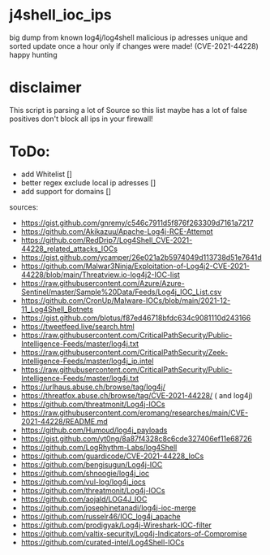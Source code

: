# j4shell_ioc_ips
big dump from known log4j/log4shell malicious ip adresses unique and sorted  update once a hour only if changes were made! (CVE-2021-44228)
happy hunting

# disclaimer 
This script is parsing a lot of Source so this list maybe has a lot of false positives don't block all ips in your firewall!


# ToDo:
- add Whitelist []
- better regex exclude local ip adresses []
- add support for domains []

sources:
- https://gist.github.com/gnremy/c546c7911d5f876f263309d7161a7217
- https://github.com/Akikazuu/Apache-Log4j-RCE-Attempt
- https://github.com/RedDrip7/Log4Shell_CVE-2021-44228_related_attacks_IOCs
- https://gist.github.com/ycamper/26e021a2b5974049d113738d51e7641d
- https://github.com/Malwar3Ninja/Exploitation-of-Log4j2-CVE-2021-44228/blob/main/Threatview.io-log4j2-IOC-list
- https://raw.githubusercontent.com/Azure/Azure-Sentinel/master/Sample%20Data/Feeds/Log4j_IOC_List.csv
- https://github.com/CronUp/Malware-IOCs/blob/main/2021-12-11_Log4Shell_Botnets
- https://gist.github.com/blotus/f87ed46718bfdc634c9081110d243166
- https://tweetfeed.live/search.html
- https://raw.githubusercontent.com/CriticalPathSecurity/Public-Intelligence-Feeds/master/log4j.txt
- https://raw.githubusercontent.com/CriticalPathSecurity/Zeek-Intelligence-Feeds/master/log4j_ip.intel
- https://raw.githubusercontent.com/CriticalPathSecurity/Public-Intelligence-Feeds/master/log4j.txt
- https://urlhaus.abuse.ch/browse/tag/log4j/
- https://threatfox.abuse.ch/browse/tag/CVE-2021-44228/ ( and log4j)
- https://github.com/threatmonit/Log4j-IOCs
- https://raw.githubusercontent.com/eromang/researches/main/CVE-2021-44228/README.md
- https://github.com/Humoud/log4j_payloads
- https://gist.github.com/yt0ng/8a87f4328c8c6cde327406ef11e68726
- https://github.com/LogRhythm-Labs/log4Shell
- https://github.com/guardicode/CVE-2021-44228_IoCs
- https://github.com/bengisugun/Log4j-IOC
- https://github.com/shnoogie/log4j_ioc
- https://github.com/vul-log/log4j_iocs
- https://github.com/threatmonit/Log4j-IOCs
- https://github.com/aojald/LOG4J_IOC
- https://github.com/josephinetanadi/log4j-ioc-merge
- https://github.com/russelr46/IOC_log4j_apache
- https://github.com/prodigyak/Log4j-Wireshark-IOC-filter
- https://github.com/valtix-security/Log4j-Indicators-of-Compromise
- https://github.com/curated-intel/Log4Shell-IOCs
